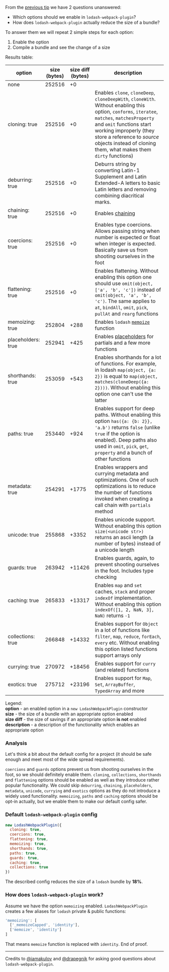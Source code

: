 From the [previous tip][1] we have 2 questions unanswered:

- Which options should we enable in `lodash-webpack-plugin`?
- How does `lodash-webpack-plugin` actually reduce the size of a bundle?

To answer them we will repeat 2 simple steps for each option:

1. Enable the option
2. Compile a bundle and see the change of a size

Results table:

|option|size (bytes)|size diff (bytes)|description|
|---|---|---|---|
|none|252516|+0||
|cloning: true|252516|+0|Enables `clone`, `cloneDeep`, `cloneDeepWith`, `cloneWith`. Without enabling this option, `conforms`, `iteratee`, `matches`, `matchesProperty` and `omit` functions start working improperly (they store a reference to *source* objects instead of cloning them, what makes them `dirty` functions)|
|deburring: true|252516|+0|Deburrs string by converting Latin-1 Supplement and Latin Extended-A letters to basic Latin letters and removing combining diacritical marks.
|chaining: true|252516|+0|Enables [chaining][2]|
|coercions: true|252516|+0|Enables type coercions. Allows passing string when number is expected or float when integer is expected. Basically save us from shooting ourselves in the foot|
|flattening: true|252516|+0|Enables flattening. Without enabling this option one should use `omit(object, ['a', 'b', 'c'])` instead of  `omit(object, 'a', 'b', 'c')`. The same applies to `at`, `bindAll`, `omit`, `pick`, `pullAt` and `rearg` functions|
|memoizing: true|252804|+288|Enables `lodash` [`memoize`][3] function|
|placeholders: true|252941|+425|Enables [placeholders][4] for partials and a few more functions|
|shorthands: true|253059|+543|Enables shorthands for a lot of functions. For example, in lodash `map(object, {a: 2})` is equal to `map(object, matches(cloneDeep({a: 2})))`. Without enabling this option one can't use the latter|
|paths: true|253440|+924|Enables support for deep paths. Without enabling this option `has({a: {b: 2}}, 'a.b')` returns `false` (unlike `true` if the option is enabled). Deep paths also used in `omit`, `pick`, `get`, `property` and a bunch of other functions|
|metadata: true|254291|+1775|Enables wrappers and currying metadata and optimizations. One of such optimizations is to reduce the number of functions invoked when creating a call chain with `partials` method|
|unicode: true|255868|+3352|Enables unicode support. Without enabling this option `size(<unicode str>)` returns an ascii length (a number of bytes) instead of a unicode length|
|guards: true|263942|+11426|Enables guards, again, to prevent shooting ourselves in the foot. Includes type checking|
|caching: true|265833|+13317|Enables `map` and `set` caches, `stack` and proper `indexOf` implementation. Without enabling this option `indexOf([1, 2, NaN, 3], NaN)` returns `-1`|
|collections: true|266848|+14332|Enables support for `Object` in a lot of functions like `filter`, `map`, `reduce`, `forEach`, `every` etc. Without enabling this option listed functions support arrays only|
|currying: true|270972|+18456|Enables support for `curry` (and related) functions|
|exotics: true|275712|+23196|Enables support for `Map`, `Set`, `ArrayBuffer`, `TypedArray` and more|

Legend:  
**option** - an enabled option in a `new LodashWebpackPlugin` constructor  
**size** - the size of a bundle with an appropriate option enabled  
**size diff** - the size of savings if an appropriate option **is not** enabled  
**description** - a description of the functionality which enables an appropriate option

### Analysis

Let's think a bit about the default config for a project (it should be safe enough and meet most of the wide spread requirements).

`coercions` and `guards` options prevent us from shooting ourselves in the foot, so we should definitely enable them. `cloning`, `collections`, `shorthands` and `flattening` options should be enabled as well as they introduce rather popular functionality. We could skip `deburring`, `chaining`, `placeholders`, `metadata`, `unicode`, `currying` and `exotics` options as they do not introduce a widely used functionality. `memoizing`, `paths` and `caching` options should be opt-in actually, but we enable them to make our default config safer.

### Default `lodash-webpack-plugin` config

```js
new LodashWebpackPlugin({
  cloning: true,
  coercions: true,
  flattening: true,
  memoizing: true,
  shorthands: true,
  paths: true,
  guards: true,
  caching: true,
  collections: true
})
```

The described config reduces the size of a `lodash` bundle by **18%**.

### How does `lodash-webpack-plugin` work?

Assume we have the option `memoizing` enabled. `LodashWebpackPlugin` creates a few aliases for `lodash` private & public functions:

```js
'memoizing': [
  ['_memoizeCapped', 'identity'],
  ['memoize', 'identity']
]
```

That means `memoize` function is replaced with `identity`. End of proof.

---

Credits to [@iamakulov][5] and [@drapegnik][6] for asking good questions about `lodash-webpack-plugin`.

[1]: https://github.com/jakwuh/webtip/blob/master/tips/21-08-2017/Readme.md
[2]: https://lodash.com/docs/4.17.4#chain
[3]: https://lodash.com/docs/4.17.4#memoize
[4]: https://lodash.com/docs/4.17.4#partialRight
[5]: https://github.com/iamakulov
[6]: https://github.com/drapegnik

